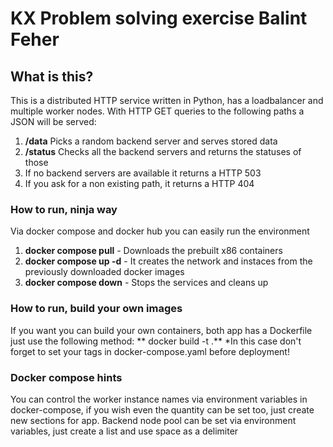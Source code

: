 # KX Problem solving exercise Balint Feher

## What is this?
This is a distributed HTTP service written in Python, has a loadbalancer and multiple worker nodes. With HTTP GET queries to the following paths a JSON will be served:
1) **/data** Picks a random backend server and serves stored data
2) **/status** Checks all the backend servers and returns the statuses of those
3) If no backend servers are available it returns a HTTP 503
4) If you ask for a non existing path, it returns a HTTP 404

### How to run, ninja way
Via docker compose and docker hub you can easily run the environment
1) **docker compose pull** - Downloads the prebuilt x86 containers
2) **docker compose up -d** - It creates the network and instaces from the previously downloaded docker images
3) **docker compose down** - Stops the services and cleans up

### How to run, build your own images
If you want you can build your own containers, both app has a Dockerfile just use the following method:
** docker build -t <your tag> .**
*In this case don't forget to set your tags in docker-compose.yaml before deployment!

### Docker compose hints
You can control the worker instance names via environment variables in docker-compose, if you wish even the quantity can be set too, just create new sections for app.
Backend node pool can be set via environment variables, just create a list and use space as a delimiter  